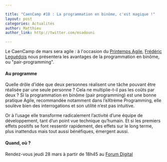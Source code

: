 ```yaml
---

title: "CaenCamp #10 : La programmation en binôme, c'est magique !"
layout: post
categories: Actualités
author: Matthieu
author_link: http://twitter.com/msadouni

---
```


Le CaenCamp de mars sera agile : à l'occasion du [Printemps Agile](http://www.club-agile-caen.fr/printemps-agile/), [Frédéric Leguédois](https://twitter.com/f_leguedois) nous présentera les avantages de la programmation en binôme, ou "pair-programming".

#### Au programme

Quelle drôle d’idée que deux personnes réalisent une tâche pouvant être
réalisée par une seule personne ? Cela ne multiplie-t-il pas les coûts
par deux ? Si la programmation en binôme (pair programming) est une
bonne pratique Agile, recommandée notamment dans l’eXtrème Programming,
elle soulève bien des interrogations et son utilité n’est pas intuitive.

Or à l’usage elle transforme radicalement l’activité d’une équipe de
développement, tant d’un point vue technique qu’humain. Et si les
premiers effets positifs se font ressentir rapidement, des effets sur le
long terme, plus inattendus mais tout aussi bénéfiques, émergent aussi.

#### Quand, où ?

Rendez-vous jeudi 28 mars à partir de 18h45 au [Forum Digital](http://www.forum-digital.fr)

